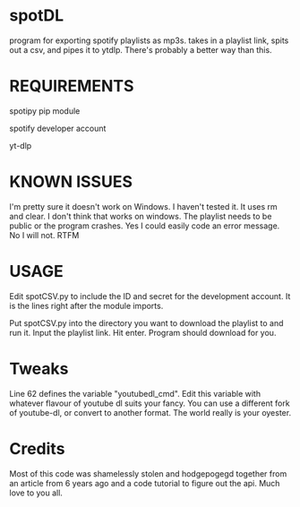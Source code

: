 # spotDL
program for exporting spotify playlists as mp3s. takes in a playlist link, spits out a csv, and pipes it to ytdlp. There's probably a better way than this.

# REQUIREMENTS
spotipy pip module

spotify developer account

yt-dlp
# KNOWN ISSUES
I'm pretty sure it doesn't work on Windows. I haven't tested it. It uses rm and clear. I don't think that works on windows.
The playlist needs to be public or the program crashes. Yes I could easily code an error message. No I will not. RTFM
# USAGE
Edit spotCSV.py to include the ID and secret for the development account. It is the lines right after the module imports.

Put spotCSV.py into the directory you want to download the playlist to and run it. Input the playlist link. Hit enter. Program should download for you.

# Tweaks
Line 62 defines the variable "youtubedl_cmd". Edit this variable with whatever flavour of youtube dl suits your fancy. You can use a different fork of youtube-dl, or convert to another format. The world really is your oyester.
# Credits
Most of this code was shamelessly stolen and hodgepogegd together from an article from 6 years ago and a code tutorial to figure out the api. Much love to you all.
